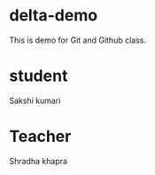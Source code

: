 # delta-demo
This is demo for Git and Github class.

#  student
Sakshi kumari
# Teacher
Shradha khapra 